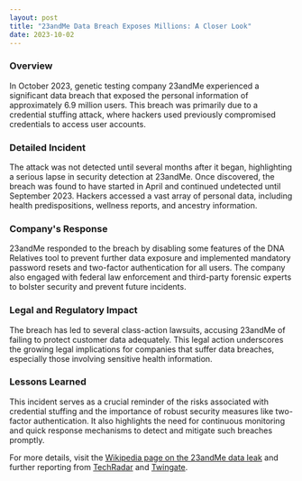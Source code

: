 ```yaml
---
layout: post
title: "23andMe Data Breach Exposes Millions: A Closer Look"
date: 2023-10-02
---
```


### Overview
In October 2023, genetic testing company 23andMe experienced a significant data breach that exposed the personal information of approximately 6.9 million users. This breach was primarily due to a credential stuffing attack, where hackers used previously compromised credentials to access user accounts.

### Detailed Incident
The attack was not detected until several months after it began, highlighting a serious lapse in security detection at 23andMe. Once discovered, the breach was found to have started in April and continued undetected until September 2023. Hackers accessed a vast array of personal data, including health predispositions, wellness reports, and ancestry information.

### Company's Response
23andMe responded to the breach by disabling some features of the DNA Relatives tool to prevent further data exposure and implemented mandatory password resets and two-factor authentication for all users. The company also engaged with federal law enforcement and third-party forensic experts to bolster security and prevent future incidents.

### Legal and Regulatory Impact
The breach has led to several class-action lawsuits, accusing 23andMe of failing to protect customer data adequately. This legal action underscores the growing legal implications for companies that suffer data breaches, especially those involving sensitive health information.

### Lessons Learned
This incident serves as a crucial reminder of the risks associated with credential stuffing and the importance of robust security measures like two-factor authentication. It also highlights the need for continuous monitoring and quick response mechanisms to detect and mitigate such breaches promptly.

For more details, visit the [Wikipedia page on the 23andMe data leak](https://en.wikipedia.org/wiki/23andMe_data_leak) and further reporting from [TechRadar](https://www.techradar.com/news/23andme-admits-hackers-stole-raw-genotype-data-and-that-cyberattack-went-undetected-for-months) and [Twingate](https://www.twingate.com/blog/what-happened-in-the-23andme-data-breach).
